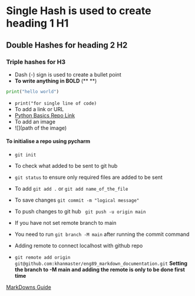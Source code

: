 # Single Hash is used to create heading 1 H1
## Double Hashes for heading 2 H2
### Triple hashes for H3

- Dash (-) sign is used to create a bullet point
- **To write anything in BOLD**  (** **)
```python
print("hello world")
```
- `print("for single line of code)`
- To add a link or URL
- [Python Basics Repo Link](https://github.com/khanmaster/engi_89_python_basics)
- To add an image
- ![](path of the image)

#### To initialise a repo using pycharm
- `git init`
- To check what added to be sent to git hub
- `git status` to ensure only required files are added to be sent
- To add `git add .` or `git add name_of_the_file`
- To save changes `git commit -m "logical message"`
- To push changes to git hub ` git push -u origin main`

- If you have not set remote branch to main
- You need to run `git branch -M main` after running the commit command
- Adding remote to connect localhost with github repo
- `git remote add origin git@github.com:khanmaster/eng89_markdown_documentation.git`
**Setting the branch to -M main and adding the remote is only to be done first time**
  
[MarkDowns Guide](https://github.com/adam-p/markdown-here/wiki/Markdown-Cheatsheet#links)
